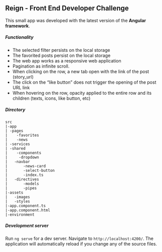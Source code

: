 ## Reign - Front End Developer Challenge

This small app was developed with the latest version of the **Angular framework**.

##### Functionality

- The selected filter persists on the local storage
- The favorited posts persist on the local storage
- The web app works as a responsive web application
- Pagination as infinite scroll.
- When clicking on the row, a new tab open with the link of the post (story_url)
- The click on the “like button” does not trigger the opening of the post URL link
-  When hovering on the row, opacity applied to the entire row and its children (texts, icons, like button, etc)

##### Directory

```
src
|-app
| -pages
|	 -favorites
|	 -news
| -services
| -shared
|	 -components
|	  -dropdown
|   -navbar
|		-news-card
|		-select-button
|		-index.ts
|	-directives
|		-models
|		-pipes
|-assets
|	-images
|	-styles
|-app.component.ts
|-app.component.html
|-environment

```

##### Development server

Run `ng serve` for a dev server. Navigate to `http://localhost:4200/`. The application will automatically reload if you change any of the source files.
